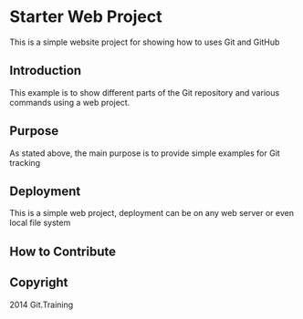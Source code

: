 # Starter Web Project

This is a simple website project for showing how to uses Git and GitHub


## Introduction

This example is to show different parts of the Git repository and various commands using a web project.

## Purpose

As stated above, the main purpose is to provide simple examples for Git tracking

## Deployment

This is a simple web project, deployment can be on any web server or even local file system

## How to Contribute

## Copyright

2014 Git.Training
